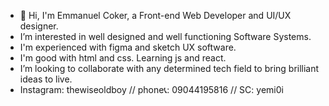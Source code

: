 - 👋 Hi, I'm Emmanuel Coker, a Front-end Web Developer and UI/UX designer.
- I’m interested in well designed and well functioning Software Systems. 
- I'm experienced with figma and sketch UX software.
- I'm good with html and css. Learning js and react.
- I’m looking to collaborate with any determined tech field to bring brilliant ideas to live.
- Instagram: thewiseoldboy // phone📞: 09044195816 // SC: yemi0i

<!---
cokerthehacker/cokerthehacker is a ✨ special ✨ repository because its `README.md` (this file) appears on your GitHub profile.
You can click the Preview link to take a look at your changes.
--->
